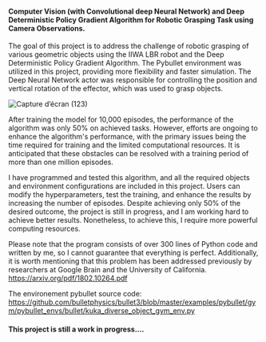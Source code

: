 #### Computer Vision (with Convolutional deep Neural Network) and Deep Deterministic Policy Gradient Algorithm for Robotic Grasping Task using Camera Observations.

The goal of this project is to address the challenge of robotic grasping of various geometric objects using the IIWA LBR robot and the Deep Deterministic Policy Gradient Algorithm. The Pybullet environment was utilized in this project, providing more flexibility and faster simulation. The Deep Neural Network actor was responsible for controlling the position and vertical rotation of the effector, which was used to grasp objects.

![Capture d’écran (123)](https://user-images.githubusercontent.com/103148161/230831073-aed205d1-997e-4ae9-9b2e-5f82d561d825.png)

After training the model for 10,000 episodes, the performance of the algorithm was only 50% on achieved tasks. However, efforts are ongoing to enhance the algorithm's performance, with the primary issues being the time required for training and the limited computational resources. It is anticipated that these obstacles can be resolved with a training period of more than one million episodes.

I have programmed and tested this algorithm, and all the required objects and environment configurations are included in this project. Users can modify the hyperparameters, test the training, and enhance the results by increasing the number of episodes. Despite achieving only 50% of the desired outcome, the project is still in progress, and I am working hard to achieve better results. Nonetheless, to achieve this, I require more powerful computing resources.

Please note that the program consists of over 300 lines of Python code and written by me, so I cannot guarantee that everything is perfect. 
Additionally, it is worth mentioning that this problem has been addressed previously by researchers at Google Brain and the University of California.
https://arxiv.org/pdf/1802.10264.pdf

The environement pybullet source code: https://github.com/bulletphysics/bullet3/blob/master/examples/pybullet/gym/pybullet_envs/bullet/kuka_diverse_object_gym_env.py

#### This project is still a work in progress....
